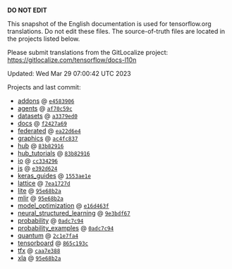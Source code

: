 __DO NOT EDIT__

This snapshot of the English documentation is used for tensorflow.org
translations. Do not edit these files. The source-of-truth files are located in
the projects listed below.

Please submit translations from the GitLocalize project: https://gitlocalize.com/tensorflow/docs-l10n

Updated: Wed Mar 29 07:00:42 UTC 2023

Projects and last commit:

- [addons](https://github.com/tensorflow/addons/tree/master/docs) @ <a href='https://github.com/tensorflow/addons/commit/e458390678274b96ba56d43fbf6d1570a2f8afd1'><code>e4583906</code></a>
- [agents](https://github.com/tensorflow/agents/tree/master/docs) @ <a href='https://github.com/tensorflow/agents/commit/af70c59c9941adab9c0a4eaee5a8654ed583c5ec'><code>af70c59c</code></a>
- [datasets](https://github.com/tensorflow/datasets/tree/master/docs) @ <a href='https://github.com/tensorflow/datasets/commit/a3379ed021a3805f2c5d32e68aa8c1f09ac64ca1'><code>a3379ed0</code></a>
- [docs](https://github.com/tensorflow/docs/tree/master/site/en) @ <a href='https://github.com/tensorflow/docs/commit/f2427a69cf3b706192288403c09d19d2b3dfc231'><code>f2427a69</code></a>
- [federated](https://github.com/tensorflow/federated/tree/main/docs) @ <a href='https://github.com/tensorflow/federated/commit/ea22d6e4aedf8a25a93cade7b95d1e9afb606715'><code>ea22d6e4</code></a>
- [graphics](https://github.com/tensorflow/graphics/tree/master/tensorflow_graphics/g3doc) @ <a href='https://github.com/tensorflow/graphics/commit/ac4fc8377c4ed78d10695c1a2b4cd68f8fdd5430'><code>ac4fc837</code></a>
- [hub](https://github.com/tensorflow/hub/tree/master/docs) @ <a href='https://github.com/tensorflow/hub/commit/83b8291606a2d94bcc2b55ed27ae66954db1df5c'><code>83b82916</code></a>
- [hub_tutorials](https://github.com/tensorflow/hub/tree/master/examples/colab) @ <a href='https://github.com/tensorflow/hub/commit/83b8291606a2d94bcc2b55ed27ae66954db1df5c'><code>83b82916</code></a>
- [io](https://github.com/tensorflow/io/tree/master/docs) @ <a href='https://github.com/tensorflow/io/commit/cc3342960d5e457a0d21b64ea61917becba51497'><code>cc334296</code></a>
- [js](https://github.com/tensorflow/tfjs-website/tree/master/docs) @ <a href='https://github.com/tensorflow/tfjs-website/commit/e392d6249a8fa514fd2036c99133c6e5c8e4893f'><code>e392d624</code></a>
- [keras_guides](https://github.com/tensorflow/docs/tree/snapshot-keras/site/en/guide/keras) @ <a href='https://github.com/tensorflow/docs/commit/1553ae1e4a149be71703e2ee60173b3d1e0e8c00'><code>1553ae1e</code></a>
- [lattice](https://github.com/tensorflow/lattice/tree/master/docs) @ <a href='https://github.com/tensorflow/lattice/commit/7ea1727de1e0309eb324296bc445e0bf5c5c6d74'><code>7ea1727d</code></a>
- [lite](https://github.com/tensorflow/tensorflow/tree/master/tensorflow/lite/g3doc) @ <a href='https://github.com/tensorflow/tensorflow/commit/95e68b2ada2a74e23280f6f9fe5c5eecf4dfe4bc'><code>95e68b2a</code></a>
- [mlir](https://github.com/tensorflow/tensorflow/tree/master/tensorflow/compiler/mlir/g3doc) @ <a href='https://github.com/tensorflow/tensorflow/commit/95e68b2ada2a74e23280f6f9fe5c5eecf4dfe4bc'><code>95e68b2a</code></a>
- [model_optimization](https://github.com/tensorflow/model-optimization/tree/master/tensorflow_model_optimization/g3doc) @ <a href='https://github.com/tensorflow/model-optimization/commit/e16d463f61795139b50435de0ed281b598eeae44'><code>e16d463f</code></a>
- [neural_structured_learning](https://github.com/tensorflow/neural-structured-learning/tree/master/g3doc) @ <a href='https://github.com/tensorflow/neural-structured-learning/commit/9e3bdf67ab7805064b3fcbf67747f3fe20a55cc0'><code>9e3bdf67</code></a>
- [probability](https://github.com/tensorflow/probability/tree/main/tensorflow_probability/g3doc) @ <a href='https://github.com/tensorflow/probability/commit/0adc7c9400cd479f1191f232a172dba71daaa695'><code>0adc7c94</code></a>
- [probability_examples](https://github.com/tensorflow/probability/tree/main/tensorflow_probability/examples/jupyter_notebooks) @ <a href='https://github.com/tensorflow/probability/commit/0adc7c9400cd479f1191f232a172dba71daaa695'><code>0adc7c94</code></a>
- [quantum](https://github.com/tensorflow/quantum/tree/master/docs) @ <a href='https://github.com/tensorflow/quantum/commit/2c1e7fa4778475040c149b23e2b2f661007a1f8e'><code>2c1e7fa4</code></a>
- [tensorboard](https://github.com/tensorflow/tensorboard/tree/master/docs) @ <a href='https://github.com/tensorflow/tensorboard/commit/865c193c103611a49e6c157539d34854dbe94193'><code>865c193c</code></a>
- [tfx](https://github.com/tensorflow/tfx/tree/master/docs) @ <a href='https://github.com/tensorflow/tfx/commit/caa7e3886672d7c009301e9bd11caf15d003009b'><code>caa7e388</code></a>
- [xla](https://github.com/tensorflow/tensorflow/tree/master/tensorflow/compiler/xla/g3doc) @ <a href='https://github.com/tensorflow/tensorflow/commit/95e68b2ada2a74e23280f6f9fe5c5eecf4dfe4bc'><code>95e68b2a</code></a>

